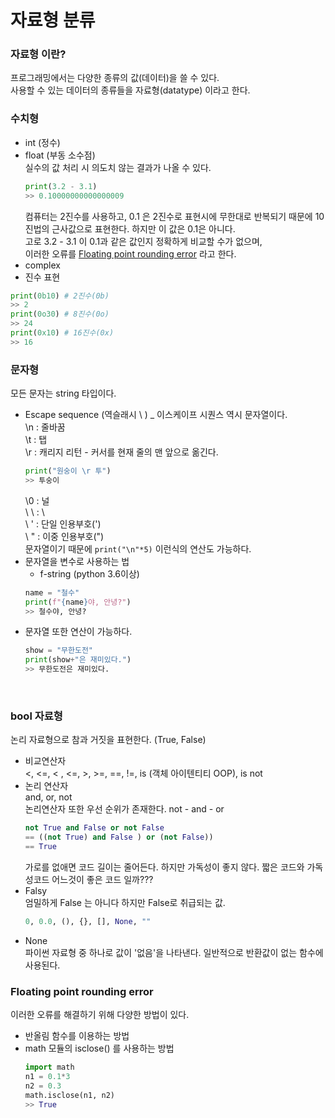 # 자료형 분류

### 자료형 이란?
프로그래밍에서는 다양한 종류의 값(데이터)을 쓸 수 있다.<br>
사용할 수 있는 데이터의 종류들을 자료형(datatype) 이라고 한다.

### 수치형
- int (정수)
- float (부동 소수점)<br>
  실수의 값 처리 시 의도치 않는 결과가 나올 수 있다.<br>
  ```python
  print(3.2 - 3.1)
  >> 0.10000000000000009
  ```
  컴퓨터는 2진수를 사용하고, 0.1 은 2진수로 표현시에 무한대로 반복되기 때문에 10진법의 근사값으로 표현한다. 하지만 이 값은 0.1은 아니다.<br>
  고로 3.2 - 3.1 이 0.1과 같은 값인지 정확하게 비교할 수가 없으며,<br>
  이러한 오류를 [Floating point rounding error](#floating-point-rounding-error) 라고 한다.
- complex
- 진수 표현
```python
print(0b10) # 2진수(0b)
>> 2
print(0o30) # 8진수(0o)
>> 24
print(0x10) # 16진수(0x)
>> 16
```

### 문자형 
모든 문자는 string 타입이다.
- Escape sequence (역슬래시 \ ) _ 이스케이프 시퀀스 역시 문자열이다.<br>
  \n : 줄바꿈<br>
  \t : 탭<br>
  \r : 캐리지 리턴 - 커서를 현재 줄의 맨 앞으로 옮긴다.<br>
  ```python
  print("원숭이 \r 투")
  >> 투숭이
  ```
  \0 : 널<br>
  \ \ : \ \
  \ ' : 단일 인용부호(')<br>
  \ " : 이중 인용부호(")<br>
  문자열이기 때문에 `print("\n"*5)` 이런식의 연산도 가능하다.
- 문자열을 변수로 사용하는 법<br>
  - f-string (python 3.6이상)
  ```python
  name = "철수"
  print(f"{name}야, 안녕?")
  >> 철수야, 안녕?
  ```
- 문자열 또한 연산이 가능하다.<br>
  ```python
  show = "무한도전"
  print(show+"은 재미있다.")
  >> 무한도전은 재미있다.
  ```

<br>

### bool 자료형
논리 자료형으로 참과 거짓을 표현한다. (True, False)
- 비교연산자<br>
  <, <=, < , <=, >, >=, ==, !=, is (객체 아이텐티티 OOP), is not
- 논리 연산자<br>
  and, or, not<br>
  논리연산자 또한 우선 순위가 존재한다.
  not - and - or <br>
  ```python
  not True and False or not False 
  == ((not True) and False ) or (not False))
  == True
  ```
  가로를 없애면 코드 길이는 줄어든다. 하지만 가독성이 좋지 않다.
  짧은 코드와 가독성코드 어느것이 좋은 코드 일까???
- Falsy<br>
  엄밀하게 False 는 아니다 하지만 False로 취급되는 값.<br>
  ```python
  0, 0.0, (), {}, [], None, ""
  ```
- None<br>
  파이썬 자료형 중 하나로 값이 '없음'을 나타낸다. 일반적으로 반환값이 없는 함수에 사용된다.

### Floating point rounding error
이러한 오류를 해결하기 위해 다양한 방법이 있다.

- 반올림 함수를 이용하는 방법<br>
- math 모듈의 isclose() 를 사용하는 방법<br>
  ```python
  import math
  n1 = 0.1*3
  n2 = 0.3
  math.isclose(n1, n2)
  >> True
  ```
